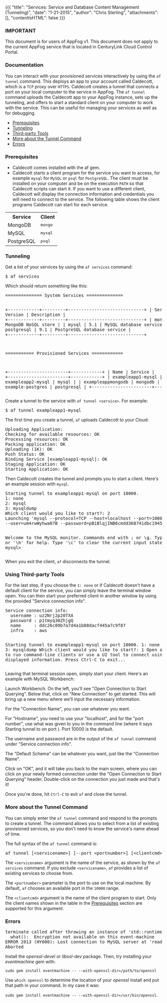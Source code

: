 {{{
  "title": "Services: Service and Database Content Management (Tunneling)",
  "date": "1-21-2015",
  "author": "Chris Sterling",
  "attachments": [],
  "contentIsHTML": false
}}}

### IMPORTANT

This document is for users of AppFog v1. This document does not apply to the current AppFog service that is located in CenturyLink Cloud Control Portal.

### Documentation

<p>You can interact with your provisioned services interactively by using the <code>af tunnel</code> command. This deploys an app to your account called Caldecott, which is a <code>TCP</code> proxy over <code>HTTPS</code>. Caldecott creates a tunnel that connects a port on your local computer to the service in AppFog. The <code>af tunnel</code> command uploads the Caldecott app to your AppFog instance, sets up the tunneling, and offers to start a standard client on your computer to work with the service. This can be useful for managing your services as well as for debugging.</p>
<ul>
<li><a href="#prereqs">Prerequisites</a></li>
<li><a href="#tunneling">Tunneling</a></li>
<li><a href="#3rd-party-tools">Third-party Tools</a></li>
<li><a href="#more-info">More about the Tunnel Command</a></li>
<li><a href="#errors">Errors</a></li>
</ul>
<h3 id="prereqs">Prerequisites</h3>
<ul>
<li>Caldecott comes installed with the af gem.</li>
<li>Caldecott starts a client program for the service you want to access, for example <code>mysql</code> for <code>MySQL</code> or <code>psql</code> for <code>PostgreSQL</code>. The client must be installed on your computer and be on the execution <code>PATH</code> so that Caldecott scripts can start it. If you want to use a different client, Caldecott will display the connection information and credentials you will need to connect to the service. The following table shows the client programs Caldecott can start for each service.</li>
</ul>
<table class="table table-bordered table-striped" style="margin-left: auto; margin-right: auto;">
<tbody>
<tr><th>Service</th><th>Client</th></tr>
<tr>
<td>MongoDB</td>
<td><tt>mongo</tt></td>
</tr>
<tr>
<td>MySQL</td>
<td><tt>mysql</tt></td>
</tr>
<tr>
<td>PostgreSQL</td>
<td><tt>psql</tt></td>
</tr>
<!---
<tr>
<td>rabbitmq</td>
<td><i>none</i></td>
</tr>

<tr>
<td>Redis</td>
<td><tt>redis-cli</tt></td>
</tr>
---></tbody>
</table>
<h3 id="tunneling">Tunneling</h3>
<p>Get a list of your services by using the <code>af services</code> command:</p>
<pre>$ af services
</pre>
<p>Which should return something like this:</p>
<pre>============== System Services ==============

+------------+---------+-----------------------------+
| Service    | Version | Description                 |
+------------+---------+-----------------------------+
| mongodb    | 1.8     | MongoDB NoSQL store         |
| mysql      | 5.1     | MySQL database service      |
| postgresql | 9.1     | PostgreSQL database service |
+------------+---------+-----------------------------+

=========== Provisioned Services ============

+-----------------------+------------+
| Name                  | Service    |
+-----------------------+------------+
| exampleapp1-mysql     | mysql      |
| exampleapp2-mysql     | mysql      |
| exampleappmongodb     | mongodb    |
| example-postgres      | postgresql |
+-----------------------+------------+
</pre>
<p>Create a tunnel to the service with <code>af tunnel &lt;service&gt;</code>. For example:</p>
<pre>$ af tunnel exampleapp1-mysql
</pre>
<p>The first time you create a tunnel, <code>af</code> uploads Caldecott to your Cloud:</p>
<pre>Uploading Application:
Checking for available resources: OK
Processing resources: OK
Packing application: OK
Uploading (1K): OK
Push Status: OK
Binding Service [exampleapp1-mysql]: OK
Staging Application: OK
Starting Application: OK
</pre>
<p>Then Caldecott creates the tunnel and prompts you to start a client. Here's an example session with <code>mysql</code>.</p>
<pre>Starting tunnel to exampleapp1-mysql on port 10000.
1: none
2: mysql
3: mysqldump
Which client would you like to start?: 2
Launching 'mysql --protocol=TCP --host=localhost --port=10000
--user=um4rwWyhwa07B --password=pBiBlqjINB6cmdd368741dbc1945cfb62315565efcf1b5'

Welcome to the MySQL monitor.  Commands end with ; or \g.
Type 'help;' or '\h' for help. Type '\c' to clear the current input statement.
.
.
.
mysql&gt;
</pre>
<p>When you exit the client, <code>af</code> disconnects the tunnel.</p>
<h3 id="3rd-party-tools">Using Third-party Tools</h3>
<p>For the last step, if you choose the <code>1: none</code> or if Caldecott doesn't have a default client for the service, you can simply leave the terminal window open. You can then start your preferred client in another window by using the provided "Service connection info".</p>
<pre>Service connection info:
  username : uz2Nrj2p20TXA
  password : p1tmyq30ZhjgQ
  name     : ddc26c09b7a7d4a1b88dacf445a7c9f87
  infra    : aws

Starting tunnel to exampleapp1-mysql on port 10000.
1: none
2: mysql
3: mysqldump
Which client would you like to start?: 1
Open another shell to run command-line clients or
use a UI tool to connect using the displayed information.
Press Ctrl-C to exit...
</pre>
<p>Leaving that terminal session open, simply start your client. Here's an example with MySQL Workbench:</p>
<p>Launch Workbench. On the left, you’ll see "Open Connection to Start Querying". Below that, click on "New Connection" to get started. This will bring up a new menu where we’ll input the necessary information.</p>
<p>For the "Connection Name", you can use whatever you want.</p>
<p>For "Hostname", you need to use your "localhost", and for the "port number", use what was given to you in the command line (where it says Starting tunnel to on port ). Port 10000 is the default.</p>
<p>The username and password are in the output of the <code>af tunnel</code> command under "Service connection info".</p>
<p>The "Default Schema" can be whatever you want, just like the "Connection Name".</p>
<p>Click on "OK", and it will take you back to the main screen, where you can click on your newly formed connection under the "Open Connection to Start Querying" header. Double-click on the connection you just made and that's it!</p>
<p>Once you're done, hit <code>Ctrl-C</code> to exit <code>af</code> and close the tunnel.</p>
<h3 id="more-info">More about the Tunnel Command</h3>
<p>You can simply enter the <code>af tunnel</code> command and respond to the prompts to create a tunnel. The command allows you to select from a list of existing provisioned services, so you don't need to know the service's name ahead of time.</p>
<p>The full syntax of the <code>af tunnel</code> command is:</p>
<pre>af tunnel [&lt;servicename&gt;] [--port &lt;portnumber&gt;] [&lt;clientcmd&gt;]
</pre>
<p>The <code>&lt;servicename&gt;</code> argument is the name of the service, as shown by the <code>af services</code> command. If you exclude <code>&lt;servicename&gt;</code>, <code>af</code> provides a list of existing services to choose from.</p>
<p>The <code>&lt;portnumber&gt;</code> parameter is the port to use on the local machine. By default, <code>af</code> chooses an available port in the <code>10000</code> range.</p>
<p>The <code>&lt;clientcmd&gt;</code> argument is the name of the client program to start. Only the client names shown in the table in the <a href="#prereqs">Prerequisites</a> section are supported for this argument.</p>
<h3 id="errors">Errors</h3>
<pre>terminate called after throwing an instance of 'std::runtime_error'
  what():  Encryption not available on this event-machine
ERROR 2013 (HY000): Lost connection to MySQL server at 'reading initial communication packet', system error: 0
Aborted</pre>
<p>Install the <em>openssl-devel</em> or <em>libssl-dev</em> package. Then, try installing your <em>eventmachine</em> gem with:</p>
<p><code>sudo gem install eventmachine -- --with-openssl-dir=/path/to/openssl</code></p>
<p>Use <code>which openssl</code> to determine the location of your <em>openssl</em> install and put that path in your command. In my case it was:</p>
<p><code>sudo gem install eventmachine -- --with-openssl-dir=/usr/bin/openssl</code>.</p>
